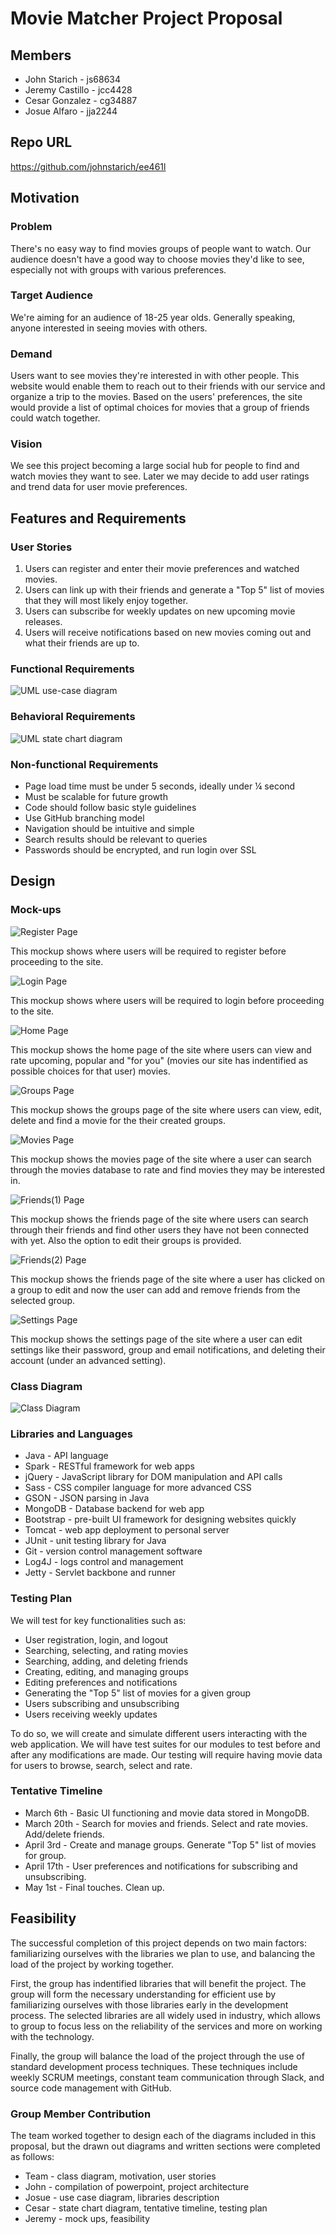 # Movie Matcher Project Proposal

## Members

* John Starich - js68634
* Jeremy Castillo - jcc4428
* Cesar Gonzalez - cg34887
* Josue Alfaro - jja2244

## Repo URL
<https://github.com/johnstarich/ee461l>

## Motivation

### Problem
There's no easy way to find movies groups of people want to watch. Our audience doesn't have a good way to choose movies they'd like to see, especially not with groups with various preferences.

### Target Audience
We're aiming for an audience of 18-25 year olds. Generally speaking, anyone interested in seeing movies with others.

### Demand
Users want to see movies they're interested in with other people. This website would enable them to reach out to their friends with our service and organize a trip to the movies. Based on the users' preferences, the site would provide a list of optimal choices for movies that a group of friends could watch together.

### Vision
We see this project becoming a large social hub for people to find and watch movies they want to see. Later we may decide to add user ratings and trend data for user movie preferences.

## Features and Requirements

### User Stories

1. Users can register and enter their movie preferences and watched movies.
2. Users can link up with their friends and generate a "Top 5" list of movies that they will most likely enjoy together. 
3. Users can subscribe for weekly updates on new upcoming movie releases.
4. Users will receive notifications based on new movies coming out and what their friends are up to.

### Functional Requirements

![UML use-case diagram](screenshots/usecase.png)

### Behavioral Requirements

![UML state chart diagram](screenshots/statechart.png)

### Non-functional Requirements
* Page load time must be under 5 seconds, ideally under ¼ second
* Must be scalable for future growth
* Code should follow basic style guidelines
* Use GitHub branching model
* Navigation should be intuitive and simple
* Search results should be relevant to queries
* Passwords should be encrypted, and run login over SSL

## Design

### Mock-ups

![Register Page](screenshots/movie_register.jpeg.png)

This mockup shows where users will be required to register before proceeding to the site.

![Login Page](screenshots/movie_login.jpeg.png)

This mockup shows where users will be required to login before proceeding to the site.

![Home Page](screenshots/movie_home.jpeg.png)

This mockup shows the home page of the site where users can view and rate upcoming, popular and "for you" (movies our site has indentified as possible choices for that user) movies.

![Groups Page](screenshots/movie_groups.jpeg.png)

This mockup shows the groups page of the site where users can view, edit, delete and find a movie for the their created groups.

![Movies Page](screenshots/movie_movies.jpeg.png)

This mockup shows the movies page of the site where a user can search through the movies database to rate and find movies they may be interested in.

![Friends(1) Page](screenshots/movie_friends1.jpeg.png)

This mockup shows the friends page of the site where users can search through their friends and find other users they have not been connected with yet. Also the option to edit their groups is provided.

![Friends(2) Page](screenshots/movie_friends2.jpeg.png)

This mockup shows the friends page of the site where a user has clicked on a group to edit and now the user can add and remove friends from the selected group.

![Settings Page](screenshots/movie_settings.jpeg.png)

This mockup shows the settings page of the site where a user can edit settings like their password, group and email notifications, and deleting their account (under an advanced setting).

### Class Diagram

![Class Diagram](screenshots/classdiagram.png)

### Libraries and Languages
* Java - API language
* Spark - RESTful framework for web apps
* jQuery - JavaScript library for DOM manipulation and API calls
* Sass - CSS compiler language for more advanced CSS
* GSON - JSON parsing in Java
* MongoDB - Database backend for web app
* Bootstrap - pre-built UI framework for designing websites quickly
* Tomcat - web app deployment to personal server
* JUnit - unit testing library for Java
* Git - version control management software
* Log4J - logs control and management
* Jetty - Servlet backbone and runner

### Testing Plan
We will test for key functionalities such as:  
* User registration, login, and logout 
* Searching, selecting, and rating movies 
* Searching, adding, and deleting friends
* Creating, editing, and managing groups
* Editing preferences and notifications
* Generating the "Top 5" list of movies for a given group 
* Users subscribing and unsubscribing
* Users receiving weekly updates 

To do so, we will create and simulate different users interacting with the web application. We will have test suites for our modules to test before and after any modifications are made. Our testing will require having movie data for users to browse, search, select and rate. 

### Tentative Timeline
* March 6th - Basic UI functioning and movie data stored in MongoDB.
* March 20th - Search for movies and friends. Select and rate movies. Add/delete friends.
* April 3rd - Create and manage groups. Generate "Top 5" list of movies for group.
* April 17th - User preferences and notifications for subscribing and unsubscribing.
* May 1st - Final touches. Clean up.

## Feasibility
The successful completion of this project depends on two main factors: familiarizing ourselves with the libraries we plan to use, and balancing the load of the project by working together. 

First, the group has indentified libraries that will benefit the project. The group will form the necessary understanding for efficient use by familiarizing ourselves with those libraries early in the development process. The selected libraries are all widely used in industry, which allows to group to focus less on the reliability of the services and more on working with the technology. 

Finally, the group will balance the load of the project through the use of standard development process techniques. These techniques include weekly SCRUM meetings, constant team communication through Slack, and source code management with GitHub. 

### Group Member Contribution

The team worked together to design each of the diagrams included in this proposal, but the drawn out diagrams and written sections were completed as follows: 

* Team - class diagram, motivation, user stories
* John - compilation of powerpoint, project architecture
* Josue - use case diagram, libraries description
* Cesar - state chart diagram, tentative timeline, testing plan
* Jeremy - mock ups, feasibility
